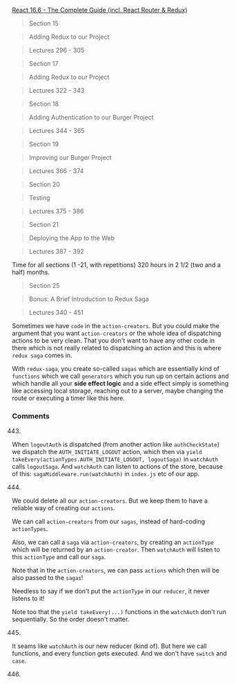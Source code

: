 
[React 16.6 - The Complete Guide (incl. React Router & Redux)](https://www.udemy.com/react-the-complete-guide-incl-redux/)

> Section 15

> Adding Redux to our Project

> Lectures 296 - 305

> Section 17

> Adding Redux to our Project

> Lectures 322 - 343


> Section 18

> Adding Authentication to our Burger Project

> Lectures 344 - 365


> Section 19

> Improving our Burger Project

> Lectures 366 - 374


> Section 20

> Testing 

> Lectures 375 - 386


> Section 21

> Deploying the App to the Web

> Lectures 387 - 392

Time for all sections (1 -21, with repetitions) 
320 hours 
in 2 1/2 (two and a half) months.



> Section 25

> Bonus: A Brief Introduction to Redux Saga

> Lectures 340 - 451

Sometimes we have `code` in the `action-creators`.
But you could make the argument that you want `action-creators` 
or the whole idea of dispatching actions
to be very clean. That you don't want to have any other code in there 
which is not really related to dispatching
an action and this is where `redux saga` comes in.

With `redux-saga`,
you create so-called `sagas` which are essentially kind of `functions` 
which we call `generators`
which you run up on certain actions
and which handle all your __side effect logic__ 
and a side effect simply is something like 
accessing local storage, reaching out to a server, 
maybe changing the route or executing a timer like this here.


### Comments

443. 
When `logoutAuth` is dispatched (from another action like `authCheckState`) we dispatch the `AUTH_INITIATE_LOGOUT` action, 
which then via `yield takeEvery(actionTypes.AUTH_INITIATE_LOGOUT, logoutSaga)` in
`watchAuth` calls `logoutSaga`. And `watchAuth` can listen to actions of the store,
because of this: `sagaMiddleware.run(watchAuth)` in `index.js` etc of our app.

444. 
We could delete all our `action-creators`. But we keep them to have a reliable way of creating our `actions`. 

We can call `action-creators` from our `sagas`, instead of hard-coding `actionTypes`.

Also, we can call a `saga` via `action-creators`, by creating an `actionType` which will be returned by an `action-creator`. Then `watchAuth` will listen to this `actionType` and call our `saga`. 

Note that in the `action-creators`, we can pass `actions` which then will be also passed to the `sagas`! 

Needless to say if we don't put the `actionType` in our `reducer`, it never listens to it! 

Note too that the `yield takeEvery(...)` functions in the `watchAuth` don't run sequentially. So the order doesn't matter.

445. 
It seams like `watchAuth` is our new reducer (kind of). But here we call functions, and every function gets executed. And we don't have `switch` and `case`.

446. 
